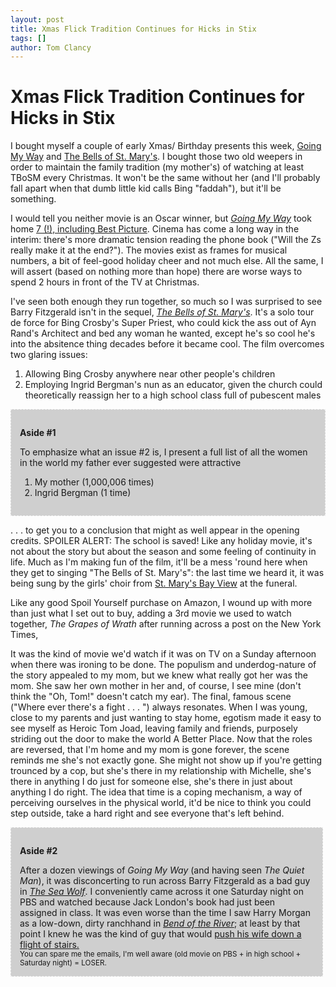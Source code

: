 ```yaml
---
layout: post
title: Xmas Flick Tradition Continues for Hicks in Stix
tags: []
author: Tom Clancy
---
```


# Xmas Flick Tradition Continues for Hicks in Stix

<p>I bought myself a couple of early Xmas/ Birthday presents this week, <a href="http://www.imdb.com/title/tt0036872/" onclick="window.open(this.href); return false;">Going My Way</a> and <a href="http://www.imdb.com/title/tt0037536/" onclick="window.open(this.href); return false;">The Bells of St. Mary's</a>. I bought those two old weepers in order to maintain the family tradition (my mother's) of watching at least TBoSM every Christmas. It won't be the same without her (and I'll probably fall apart when that dumb little kid calls Bing "faddah"), but it'll be something.</p>

<p>I would tell you neither movie is an Oscar winner, but <em><a href="http://www.amazon.com/gp/product/B000KJTGHO?ie=UTF8&ref_=pd_bbs_sr_1&s=dvd&qid=1228500665&sr=8-1">Going My Way</a></em> took home <a href="http://www.imdb.com/title/tt0036872/awards" onclick="window.open(this.href); return false;">7 (!), including Best Picture</a>. Cinema has come a long way in the interim: there's more dramatic tension reading the phone book ("Will the Zs really make it at the end?"). The movies exist as frames for musical numbers, a bit of feel-good holiday cheer and not much else. All the same, I will assert (based on nothing more than hope) there are worse ways to spend 2 hours in front of the TV at Christmas. </p>

<p>I've seen both enough they run together, so much so I was surprised to see Barry Fitzgerald isn't in the sequel, <em><a href="http://www.amazon.com/Bells-St-Marys-Bing-Crosby/dp/B0000EMYML/ref=pd_bbs_sr_2?ie=UTF8&s=dvd&qid=1228500665&sr=8-2">The Bells of St. Mary's</a></em>. It's a solo tour de force for Bing Crosby's Super Priest, who could kick the ass out of Ayn Rand's Architect and bed any woman he wanted, except he's so cool he's into the absitence thing decades before it became cool. The film overcomes two glaring issues:</p>
<ol>
	<li>Allowing Bing Crosby anywhere near other people's children</li>
	<li>Employing Ingrid Bergman's nun as an educator, given the church could theoretically reassign her to a high school class full of pubescent males</li>
</ol>

<div style="background: #cfcfcf; border: 1px dashed #eee; padding: 1em; margin-bottom: 1em;">
<p><strong>Aside #1</strong></p>
To emphasize what an issue #2 is, I present a full list of all the women in the world my father ever suggested were attractive
<ol>
	<li>My mother (1,000,006 times)</li>
	<li>Ingrid Bergman (1 time)</li>
</ol>
</div>

<p> . . . to get you to a conclusion that might as well appear in the opening credits. SPOILER ALERT: The school is saved! Like any holiday movie, it's not about the story but about the season and some feeling of continuity in life. Much as I'm making fun of the film, it'll be a mess 'round here when they get to singing "The Bells of St. Mary's": the last time we heard it, it was being sung by the girls' choir from <a href="http://www.stmaryacademy-bayview.org/matriarch/default.asp" onclick="window.open(this.href); return false;">St. Mary's Bay View</a> at the funeral.</p>

<p>Like any good Spoil Yourself purchase on Amazon, I wound up with more than just what I set out to buy, adding a 3rd movie we used to watch together, <em>The Grapes of Wrath</em> after running across a post on the New York Times,</p>

<div style="width: 500px; height: 335px;">
<object id="myExperience" class="BrightcoveExperience" width="500" height="334" type="application/x-shockwave-flash" data="http://c.brightcove.com/services/viewer/federated_f9?&width=500&height=334&flashID=myExperience&bgcolor=%23FFFFFF&playerID=1847322191&publisherID=1749339200&isVid=true&isUI=true&%40videoPlayer=ref%3A1194832268537">
</div>

<p>It was the kind of movie we'd watch if it was on TV on a Sunday afternoon when there was ironing to be done. The populism and underdog-nature of the story appealed to my mom, but we knew what really got her was the mom. She saw her own mother in her and, of course, I see mine (don't think the "Oh, Tom!" doesn't catch my ear). The final, famous scene ("Where ever there's a fight . . . ") always resonates. When I was young, close to my parents and just wanting to stay home, egotism made it easy to see myself as Heroic Tom Joad, leaving family and friends, purposely striding out the door to make the world A Better Place. Now that the roles are reversed, that I'm home and my mom is gone forever, the scene reminds me she's not exactly gone. She might not show up if you're getting trounced by a cop, but she's there in my relationship with Michelle, she's there in anything I do just for someone else, she's there in just about anything I do right. The idea that time is a coping mechanism, a way of perceiving ourselves in the physical world, it'd be nice to think you could step outside, take a hard right and see everyone that's left behind.</p>

<div style="background: #cfcfcf; border: 1px dashed #eee; padding: 1em; margin-bottom: 1em;">
<p><strong>Aside #2</strong></p>
After a dozen viewings of <em>Going My Way</em> (and having seen <em>The Quiet Man</em>), it was disconcerting to run across Barry Fitzgerald as a bad guy in <em><a href="http://www.imdb.com/title/tt0034162/" onclick="window.open(this.href); return false;">The Sea Wolf</a></em>. I conveniently came across it one Saturday night on PBS and watched because Jack London's book had just been assigned in class. It was even worse than the time I saw Harry Morgan as a low-down, dirty ranchhand in <em><a href="http://www.imdb.com/title/tt0044413/" onclick="window.open(this.href); return false;">Bend of the River</a></em>; at least by that point I knew he was the kind of guy that would <a href="http://en.wikipedia.org/wiki/Harry_Morgan#Personal_life" onclick="window.open(this.href); return false;">push his wife down a flight of stairs.</a>
<br />
<small>You can spare me the emails, I'm well aware (old movie on PBS + in high school + Saturday night) = LOSER.</small>
</div>
